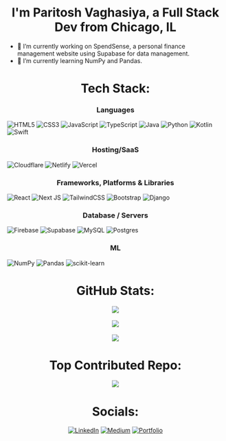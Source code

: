# <div align="center">I'm Paritosh Vaghasiya, a Full Stack Dev from Chicago, IL</div> 
- 🔭 I’m currently working on SpendSense, a personal finance management website using Supabase for data management.
- 🌱 I’m currently learning NumPy and Pandas.

# <div align="center">Tech Stack:</div>
<h3 align="center">Languages</h3>

![HTML5](https://img.shields.io/badge/html5-%23E34F26.svg?style=for-the-badge&logo=html5&logoColor=white) ![CSS3](https://img.shields.io/badge/css3-%231572B6.svg?style=for-the-badge&logo=css3&logoColor=white) ![JavaScript](https://img.shields.io/badge/javascript-%23323330.svg?style=for-the-badge&logo=javascript&logoColor=%23F7DF1E) ![TypeScript](https://img.shields.io/badge/typescript-%23007ACC.svg?style=for-the-badge&logo=typescript&logoColor=white) ![Java](https://img.shields.io/badge/java-%23ED8B00.svg?style=for-the-badge&logo=openjdk&logoColor=white) ![Python](https://img.shields.io/badge/python-3670A0?style=for-the-badge&logo=python&logoColor=ffdd54) ![Kotlin](https://img.shields.io/badge/kotlin-%237F52FF.svg?style=for-the-badge&logo=kotlin&logoColor=white) ![Swift](https://img.shields.io/badge/swift-F54A2A?style=for-the-badge&logo=swift&logoColor=white) 

<h3 align="center">Hosting/SaaS</h3>

![Cloudflare](https://img.shields.io/badge/Cloudflare-F38020?style=for-the-badge&logo=Cloudflare&logoColor=white) ![Netlify](https://img.shields.io/badge/netlify-%23000000.svg?style=for-the-badge&logo=netlify&logoColor=#00C7B7) ![Vercel](https://img.shields.io/badge/vercel-%23000000.svg?style=for-the-badge&logo=vercel&logoColor=white)

<h3 align="center">Frameworks, Platforms & Libraries</h3>

![React](https://img.shields.io/badge/react-%2320232a.svg?style=for-the-badge&logo=react&logoColor=%2361DAFB) ![Next JS](https://img.shields.io/badge/Next-black?style=for-the-badge&logo=next.js&logoColor=white) ![TailwindCSS](https://img.shields.io/badge/tailwindcss-%2338B2AC.svg?style=for-the-badge&logo=tailwind-css&logoColor=white) ![Bootstrap](https://img.shields.io/badge/bootstrap-%238511FA.svg?style=for-the-badge&logo=bootstrap&logoColor=white) ![Django](https://img.shields.io/badge/django-%23092E20.svg?style=for-the-badge&logo=django&logoColor=white) 

<h3 align="center">Database / Servers</h3>

![Firebase](https://img.shields.io/badge/firebase-a08021?style=for-the-badge&logo=firebase&logoColor=ffcd34) ![Supabase](https://img.shields.io/badge/Supabase-3ECF8E?style=for-the-badge&logo=supabase&logoColor=white) ![MySQL](https://img.shields.io/badge/mysql-4479A1.svg?style=for-the-badge&logo=mysql&logoColor=white) ![Postgres](https://img.shields.io/badge/postgres-%23316192.svg?style=for-the-badge&logo=postgresql&logoColor=white)

<h3 align="center">ML</h3>

![NumPy](https://img.shields.io/badge/numpy-%23013243.svg?style=for-the-badge&logo=numpy&logoColor=white) ![Pandas](https://img.shields.io/badge/pandas-%23150458.svg?style=for-the-badge&logo=pandas&logoColor=white) ![scikit-learn](https://img.shields.io/badge/scikit--learn-%23F7931E.svg?style=for-the-badge&logo=scikit-learn&logoColor=white)

# <div align="center">GitHub Stats:</div>
<div align="center"><img src="https://github-readme-stats.vercel.app/api?username=V-Paritosh&show_icons=true&theme=dark&hide_border=false&include_all_commits=true&count_private=true" align="center" /></div><br>
<div align="center"><img src="https://github-readme-streak-stats.herokuapp.com/?user=V-Paritosh&theme=dark&hide_border=false" align="center" /></div><br>  
<div align="center"><img src="https://github-readme-stats.vercel.app/api/top-langs/?username=V-Paritosh&theme=dark&hide_border=false&include_all_commits=true&count_private=true&layout=compact" align="center" /></div>  

# <div align="center">Top Contributed Repo:</div>
<div align="center"><img src="https://github-contributor-stats.vercel.app/api?username=V-Paritosh&limit=5&theme=dark&combine_all_yearly_contributions=true" align="center" /></div>

# <div align="center">Socials: </div>
<div align="center"> <a href="https://www.linkedin.com/in/paritosh-vaghasiya-61921a2b8" target="_blank"><img src="https://img.shields.io/badge/LinkedIn-%231572B6.svg?style=for-the-badge&logo=linkedin&logoColor=white" alt="LinkedIn"></a> <a href="https://medium.com/@paritoshvaghasiya" target="_blank"><img src="https://img.shields.io/badge/Medium-12100E.svg?style=for-the-badge&logo=medium&logoColor=white" alt="Medium"></a> <a href="https://v-paritosh.github.io/" target="_blank"><img src="https://img.shields.io/badge/Portfolio-%23000.svg?style=for-the-badge&logo=portfolio&logoColor=white" alt="Portfolio"></a> </div>
